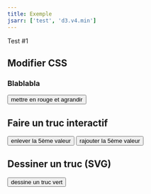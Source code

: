 ```yaml
---
title: Exemple
jsarr: ['test', 'd3.v4.min']
---
```

 
Test #1

## Modifier CSS

<h3 id='title'>Blablabla</h3>

<input type = "button" value = "mettre en rouge et agrandir" onclick = "javascript:change('title')" />

## Faire un truc interactif

<ul id="list"></ul>

<input type = "button" value = "enlever la 5ème valeur" onclick = "javascript:remove()" />
<input type = "button" value = "rajouter la 5ème valeur" onclick = "javascript:add()" />

## Dessiner un truc (SVG)

<div id = "svgcontainer"></div>

<input type = "button" value = "dessine un truc vert" onclick = "javascript:draw()" />

<br>
